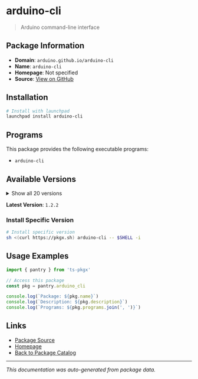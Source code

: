 # arduino-cli

> Arduino command-line interface

## Package Information

- **Domain**: `arduino.github.io/arduino-cli`
- **Name**: `arduino-cli`
- **Homepage**: Not specified
- **Source**: [View on GitHub](https://github.com/pkgxdev/pantry/tree/main/projects/arduino.github.io/arduino-cli/package.yml)

## Installation

```bash
# Install with launchpad
launchpad install arduino-cli
```

## Programs

This package provides the following executable programs:

- `arduino-cli`

## Available Versions

<details>
<summary>Show all 20 versions</summary>

- `1.2.2`, `1.2.0`, `1.1.1`, `1.1.0`, `1.0.4`
- `1.0.3`, `1.0.2`, `1.0.1`, `1.0.0`, `0.35.3`
- `0.35.2`, `0.35.1`, `0.35.0`, `0.34.2`, `0.34.1`
- `0.34.0`, `0.33.1`, `0.33.0`, `0.32.3`, `0.32.2`

</details>

**Latest Version**: `1.2.2`

### Install Specific Version

```bash
# Install specific version
sh <(curl https://pkgx.sh) arduino-cli -- $SHELL -i
```

## Usage Examples

```typescript
import { pantry } from 'ts-pkgx'

// Access this package
const pkg = pantry.arduino_cli

console.log(`Package: ${pkg.name}`)
console.log(`Description: ${pkg.description}`)
console.log(`Programs: ${pkg.programs.join(', ')}`)
```

## Links

- [Package Source](https://github.com/pkgxdev/pantry/tree/main/projects/arduino.github.io/arduino-cli/package.yml)
- [Homepage](#)
- [Back to Package Catalog](../package-catalog.md)

---

*This documentation was auto-generated from package data.*
